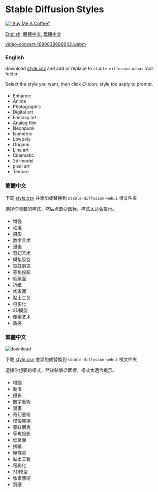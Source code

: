 # Stable Diffusion Styles

[!["Buy Me A Coffee"](https://www.buymeacoffee.com/assets/img/custom_images/orange_img.png)](https://www.buymeacoffee.com/n714mc)


[English](https://github.com/n714/sd_styles/blob/main/SDXL_Prompt_Styles_en.txt), [簡體中文](https://github.com/n714/sd_styles/blob/main/SDXL_Prompt_Styles_cn.txt), [繁體中文](https://github.com/n714/sd_styles/blob/main/SDXL_Prompt_Styles_tw.txt)

[video-convert-1690838686642.webm](https://github.com/n714/sd_styles/assets/45053630/7fb86ef8-6efb-45e8-835e-37c583922c5e)

### English
download [style.csv](https://github.com/n714/sd_styles/blob/main/en/styles.csv) and add or replace to `stable-diffusion-webui` root folder

Select the style you want, then click 📋 icon, style too aaply to prompt.

- Enhance
- Anime
- Photographic
- Digital art
- Fantasy art
- Analog film
- Neonpunk
- Isometric
- Lowpoly
- Origami
- Line art
- Cinematic
- 3d-model
- pixel art	
- Texture

### 簡體中文
下载 [style.csv](https://github.com/n714/sd_styles/blob/main/cn/styles.csv) 并添加或替换到 `stable-diffusion-webui` 根文件夹

选择你想要的样式，然后点击📋图标，样式太适合提示。

- 增强
- 动漫
- 摄影
- 数字艺术
- 漫画
- 奇幻艺术
- 模拟胶卷
- 霓虹朋克
- 等角投影
- 低聚面
- 折纸
- 线条画
- 黏土工艺
- 电影化
- 3D模型
- 像素艺术
- 质感


### 繁體中文
![download](https://github.com/n714/sd_styles/assets/45053630/7328deba-912f-4031-a76c-84b908be7f0a)

下載 [style.csv](https://github.com/n714/sd_styles/blob/main/tw/styles.csv) 並添加或替換到 `stable-diffusion-webui` 根文件夾

選擇你想要的樣式，然後點擊📋圖標，樣式太適合提示。

- 增強
- 動漫
- 攝影
- 數字藝術
- 漫畫
- 奇幻藝術
- 模擬膠捲
- 霓虹朋克
- 等角投影
- 低聚面
- 摺紙
- 線條畫
- 黏土工藝
- 電影化
- 3D模型
- 像素藝術
- 質感
